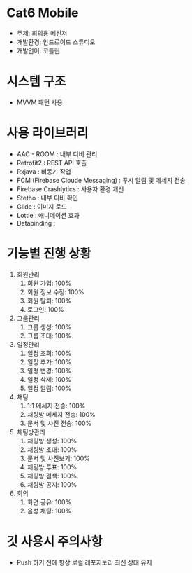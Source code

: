 # Cat6 Mobile
- 주제: 회의용 메신저
- 개발환경: 안드로이드 스튜디오
- 개발언어: 코틀린

# 시스템 구조
- MVVM 패턴 사용

# 사용 라이브러리
- AAC - ROOM : 내부 디비 관리
- Retrofit2 : REST API 호출
- Rxjava : 비동기 작업
- FCM (Firebase Cloude Messaging) : 푸시 알림 및 메세지 전송
- Firebase Crashlytics : 사용자 환경 개선
- Stetho : 내부 디비 확인
- Glide : 이미지 로드
- Lottie : 애니메이션 효과
- Databinding : 


# 기능별 진행 상황
1. 회원관리
    1. 회원 가입: 100%
    1. 회원 정보 수정: 100%
    1. 회원 탈퇴: 100%
    1. 로그인: 100%
1. 그룹관리
    1. 그룹 생성: 100%
    1. 그룹 초대: 100%
1. 일정관리
    1. 일정 조회: 100%
    1. 일정 추가: 100%
    1. 일정 변경: 100%
    1. 일정 삭제: 100%
    1. 일정 알림: 100%
1. 채팅
    1. 1:1 메세지 전송: 100%
    1. 채팅방 메세지 전송: 100%
    1. 문서 및 사진 전송: 100%
1. 채팅방관리
    1. 채팅방 생성: 100%
    1. 채팅방 초대: 100%
    1. 문서 및 사진보기: 100%
    1. 채팅방 투표: 100%
    1. 채팅방 검색: 100%
    1. 채팅방 공지: 100%
1. 회의
    1. 화면 공유: 100%
    1. 음성 채팅: 100%
    
# 깃 사용시 주의사항
- Push 하기 전에 항상 로컬 레포지토리 최신 상태 유지
